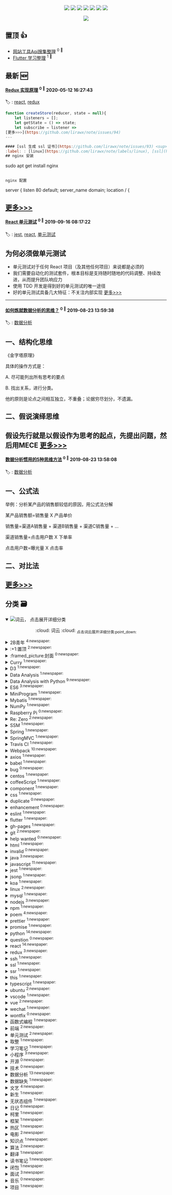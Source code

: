 
<p align='center'>
    <img src="https://badgen.net/badge/labels/86"/>
    <img src="https://badgen.net/github/issues/lirawx/note"/>
    <img src="https://badgen.net/badge/last-commit/2020-05-12 16:33:33"/>
    <img src="https://badgen.net/github/forks/lirawx/note"/>
    <img src="https://badgen.net/github/stars/lirawx/note"/>
    <img src="https://badgen.net/github/watchers/lirawx/note"/>
    <img src="https://badgen.net/github/release/lirawx/note"/>
</p>
<p align='center'>
    <a href="https://visitor-badge.glitch.me/#docs">
        <img src="https://visitor-badge.glitch.me/badge?page_id=lirawx.note"/>
    </a>
</p>

## 置顶 :thumbsup: 
- [网站工具Api搜集整理](https://github.com/lirawx/note/issues/78)  <sup>0 :speech_balloon:</sup>  	 
- [Flutter 学习整理](https://github.com/lirawx/note/issues/76)  <sup>1 :speech_balloon:</sup>  	 
## 最新 :new: 

#### [Redux 实现原理](https://github.com/lirawx/note/issues/94) <sup>0 :speech_balloon:</sup> 	 2020-05-12 16:27:43
:label: : [react](https://github.com/lirawx/note/labels/react), [redux](https://github.com/lirawx/note/labels/redux)
```javascript
function createStore(reducer, state = null){
    let listeners = [];
    let getState = () => state;
    let subscribe = listener =>
[更多>>>](https://github.com/lirawx/note/issues/94)
---

#### [ssl 生成 ssl 证书](https://github.com/lirawx/note/issues/93) <sup>0 :speech_balloon:</sup> 	 2020-05-12 15:30:58
:label: : [linux](https://github.com/lirawx/note/labels/linux), [ssl](https://github.com/lirawx/note/labels/ssl)
## nginx 安装
```
sudo apt get install nginx
```

nginx 配置
```
server {
    listen 80 default;
    server_name domain;
    location / {
     
[更多>>>](https://github.com/lirawx/note/issues/93)
---

#### [React 单元测试](https://github.com/lirawx/note/issues/92) <sup>0 :speech_balloon:</sup> 	 2019-09-16 08:17:22
:label: : [jest](https://github.com/lirawx/note/labels/jest), [react](https://github.com/lirawx/note/labels/react), [单元测试](https://github.com/lirawx/note/labels/%E5%8D%95%E5%85%83%E6%B5%8B%E8%AF%95)
## 为何必须做单元测试

* 单元测试对于任何 React 项目（及其他任何项目）来说都是必须的
* 我们需要自动化的测试套件，根本目标是支持随时随地的代码调整、持续改进，从而提升团队响应力
* 使用 TDD 开发是得到好的单元测试的唯一途径
* 好的单元测试具备几大特征：不关注内部实现
[更多>>>](https://github.com/lirawx/note/issues/92)
---

#### [如何炼就数据分析的思维？](https://github.com/lirawx/note/issues/91) <sup>0 :speech_balloon:</sup> 	 2019-08-23 13:59:38
:label: : [数据分析](https://github.com/lirawx/note/labels/%E6%95%B0%E6%8D%AE%E5%88%86%E6%9E%90)
## 一、结构化思维
《金字塔原理》

具体的操作方式是：

A. 尽可能列出所有思考的要点

B. 找出关系，进行分类。

他的原则是论点之间相互独立，不重叠；论据穷尽划分，不遗漏。

## 二、假说演绎思维

假设先行就是以假设作为思考的起点，先提出问题，然后用MECE
[更多>>>](https://github.com/lirawx/note/issues/91)
---

#### [数据分析惯用的5种思维方法](https://github.com/lirawx/note/issues/90) <sup>0 :speech_balloon:</sup> 	 2019-08-23 13:58:08
:label: : [数据分析](https://github.com/lirawx/note/labels/%E6%95%B0%E6%8D%AE%E5%88%86%E6%9E%90)
## 一、公式法

举例：分析某产品的销售额较低的原因，用公式法分解

某产品销售额=销售量 X 产品单价

销售量=渠道A销售量 + 渠道B销售量 + 渠道C销售量 + …

渠道销售量=点击用户数 X 下单率

点击用户数=曝光量 X 点击率


## 二、对比法

[更多>>>](https://github.com/lirawx/note/issues/90)
---

## 分类  :card_file_box: 
<details open="open">
    <summary>
        <img src="assets/wordcloud.png" title="词云, 点击展开详细分类" alt="词云， 点击展开详细分类">
        <p align="center">:cloud: 词云 :cloud: <sub>点击词云展开详细分类:point_down: </sub></p>
    </summary>

<details>
<summary>2B青年	<sup>4:newspaper:</sup></summary>
- [初爱](https://github.com/lirawx/note/issues/23)  <sup>0 :speech_balloon:</sup>  	 
- [关山月](https://github.com/lirawx/note/issues/22)  <sup>0 :speech_balloon:</sup>  	 
- [雪中歌](https://github.com/lirawx/note/issues/21)  <sup>0 :speech_balloon:</sup>  	 
- [江上有感](https://github.com/lirawx/note/issues/18)  <sup>0 :speech_balloon:</sup>  	 

</details>

<details>
<summary>:+1:置顶	<sup>2:newspaper:</sup></summary>
- [网站工具Api搜集整理](https://github.com/lirawx/note/issues/78)  <sup>0 :speech_balloon:</sup>  	 
- [Flutter 学习整理](https://github.com/lirawx/note/issues/76)  <sup>1 :speech_balloon:</sup>  	 

</details>

<details>
<summary>:framed_picture:封面	<sup>0:newspaper:</sup></summary>

</details>

<details>
<summary>Curry	<sup>1:newspaper:</sup></summary>
- [柯里化](https://github.com/lirawx/note/issues/29)  <sup>0 :speech_balloon:</sup>  	 

</details>

<details>
<summary>D3	<sup>1:newspaper:</sup></summary>
- [D3 与 React ](https://github.com/lirawx/note/issues/63)  <sup>0 :speech_balloon:</sup>  	 

</details>

<details>
<summary>Data Analysis	<sup>1:newspaper:</sup></summary>
- [Data Analysis with Python——01](https://github.com/lirawx/note/issues/75)  <sup>0 :speech_balloon:</sup>  	 

</details>

<details>
<summary>Data Analysis with Python	<sup>9:newspaper:</sup></summary>
- [Data Analysis with Python——09](https://github.com/lirawx/note/issues/89)  <sup>1 :speech_balloon:</sup>  	 
- [Data Analysis with Python——08](https://github.com/lirawx/note/issues/88)  <sup>0 :speech_balloon:</sup>  	 
- [Data Analysis with Python——07](https://github.com/lirawx/note/issues/87)  <sup>0 :speech_balloon:</sup>  	 
- [Data Analysis with Python——06](https://github.com/lirawx/note/issues/86)  <sup>0 :speech_balloon:</sup>  	 
- [Data Analysis with Python——05](https://github.com/lirawx/note/issues/85)  <sup>0 :speech_balloon:</sup>  	 
- [Data Analysis with Python——04](https://github.com/lirawx/note/issues/84)  <sup>0 :speech_balloon:</sup>  	 
- [Data Analysis with Python——03](https://github.com/lirawx/note/issues/83)  <sup>0 :speech_balloon:</sup>  	 
- [Data Analysis with Python——02](https://github.com/lirawx/note/issues/82)  <sup>0 :speech_balloon:</sup>  	 
- [Data Analysis with Python——01](https://github.com/lirawx/note/issues/81)  <sup>0 :speech_balloon:</sup>  	 

</details>

<details>
<summary>ES6	<sup>3:newspaper:</sup></summary>
- [ES6 数组去重](https://github.com/lirawx/note/issues/57)  <sup>0 :speech_balloon:</sup>  	 
- [ES6 知识点整理](https://github.com/lirawx/note/issues/34)  <sup>0 :speech_balloon:</sup>  	 
- [【译】ES 6 代理 (Proxy) 简介 ](https://github.com/lirawx/note/issues/32)  <sup>0 :speech_balloon:</sup>  	 

</details>

<details>
<summary>MiniProgram	<sup>1:newspaper:</sup></summary>
- [小程序ios 安卓兼容性](https://github.com/lirawx/note/issues/65)  <sup>0 :speech_balloon:</sup>  	 

</details>

<details>
<summary>Mybatis	<sup>1:newspaper:</sup></summary>
- [java SSM框架的搭建](https://github.com/lirawx/note/issues/25)  <sup>0 :speech_balloon:</sup>  	 

</details>

<details>
<summary>NumPy	<sup>1:newspaper:</sup></summary>
- [Data Analysis with Python——01](https://github.com/lirawx/note/issues/75)  <sup>0 :speech_balloon:</sup>  	 

</details>

<details>
<summary>Raspberry Pi	<sup>0:newspaper:</sup></summary>

</details>

<details>
<summary>Re: Zero	<sup>2:newspaper:</sup></summary>
- [Re: Zero JSX 回调函数中的 this](https://github.com/lirawx/note/issues/44)  <sup>0 :speech_balloon:</sup>  	 
- [## Re: Zero 学习一个组件](https://github.com/lirawx/note/issues/43)  <sup>0 :speech_balloon:</sup>  	 

</details>

<details>
<summary>SSM	<sup>1:newspaper:</sup></summary>
- [java SSM框架的搭建](https://github.com/lirawx/note/issues/25)  <sup>0 :speech_balloon:</sup>  	 

</details>

<details>
<summary>Spring	<sup>1:newspaper:</sup></summary>
- [java SSM框架的搭建](https://github.com/lirawx/note/issues/25)  <sup>0 :speech_balloon:</sup>  	 

</details>

<details>
<summary>SpringMVC	<sup>1:newspaper:</sup></summary>
- [java SSM框架的搭建](https://github.com/lirawx/note/issues/25)  <sup>0 :speech_balloon:</sup>  	 

</details>

<details>
<summary>Travis CI	<sup>1:newspaper:</sup></summary>
- [travis ci 持续集成](https://github.com/lirawx/note/issues/26)  <sup>0 :speech_balloon:</sup>  	 

</details>

<details>
<summary>Webpack	<sup>10:newspaper:</sup></summary>
- [webpack to umd package](https://github.com/lirawx/note/issues/72)  <sup>0 :speech_balloon:</sup>  	 
- [webpack 4 - webpack-merge to config dev prod environment quickly](https://github.com/lirawx/note/issues/71)  <sup>0 :speech_balloon:</sup>  	 
- [webpack4-HMR with webpack-dev-server](https://github.com/lirawx/note/issues/70)  <sup>0 :speech_balloon:</sup>  	 
- [webpack4-Atuo serve dist file](https://github.com/lirawx/note/issues/69)  <sup>0 :speech_balloon:</sup>  	 
- [# webpack4-command line without config file](https://github.com/lirawx/note/issues/68)  <sup>0 :speech_balloon:</sup>  	 
- [webpack4 - Basic config](https://github.com/lirawx/note/issues/67)  <sup>0 :speech_balloon:</sup>  	 
- [react webpack babel 三剑客错误处理](https://github.com/lirawx/note/issues/53)  <sup>0 :speech_balloon:</sup>  	 
- [webpack 3.5.5 文档 再读](https://github.com/lirawx/note/issues/52)  <sup>0 :speech_balloon:</sup>  	 
- [webpack 4 ](https://github.com/lirawx/note/issues/39)  <sup>0 :speech_balloon:</sup>  	 
- [Webpack 入门](https://github.com/lirawx/note/issues/11)  <sup>0 :speech_balloon:</sup>  	 

</details>

<details>
<summary>axios	<sup>1:newspaper:</sup></summary>
- [基于 Promise 的 HTTP 请求客户端，axios](https://github.com/lirawx/note/issues/13)  <sup>0 :speech_balloon:</sup>  	 

</details>

<details>
<summary>babel	<sup>1:newspaper:</sup></summary>
- [react webpack babel 三剑客错误处理](https://github.com/lirawx/note/issues/53)  <sup>0 :speech_balloon:</sup>  	 

</details>

<details>
<summary>bug	<sup>0:newspaper:</sup></summary>

</details>

<details>
<summary>centos	<sup>1:newspaper:</sup></summary>
- [ssh 权限问题](https://github.com/lirawx/note/issues/41)  <sup>0 :speech_balloon:</sup>  	 

</details>

<details>
<summary>coffeeScript	<sup>1:newspaper:</sup></summary>
- [CoffeeScript 基础知识](https://github.com/lirawx/note/issues/8)  <sup>0 :speech_balloon:</sup>  	 

</details>

<details>
<summary>component	<sup>1:newspaper:</sup></summary>
- [## Re: Zero 学习一个组件](https://github.com/lirawx/note/issues/43)  <sup>0 :speech_balloon:</sup>  	 

</details>

<details>
<summary>css	<sup>1:newspaper:</sup></summary>
- [前端开发，从草根到英雄(总结)](https://github.com/lirawx/note/issues/12)  <sup>0 :speech_balloon:</sup>  	 

</details>

<details>
<summary>duplicate	<sup>0:newspaper:</sup></summary>

</details>

<details>
<summary>enhancement	<sup>0:newspaper:</sup></summary>

</details>

<details>
<summary>eslint	<sup>1:newspaper:</sup></summary>
- [vscode AutoSave With Prettier ](https://github.com/lirawx/note/issues/64)  <sup>0 :speech_balloon:</sup>  	 

</details>

<details>
<summary>flutter	<sup>1:newspaper:</sup></summary>
- [Flutter 学习整理](https://github.com/lirawx/note/issues/76)  <sup>1 :speech_balloon:</sup>  	 

</details>

<details>
<summary>gh-pages	<sup>1:newspaper:</sup></summary>
- [travis ci 持续集成](https://github.com/lirawx/note/issues/26)  <sup>0 :speech_balloon:</sup>  	 

</details>

<details>
<summary>git	<sup>2:newspaper:</sup></summary>
- [travis ci 持续集成](https://github.com/lirawx/note/issues/26)  <sup>0 :speech_balloon:</sup>  	 
- [git 安装与使用](https://github.com/lirawx/note/issues/14)  <sup>0 :speech_balloon:</sup>  	 

</details>

<details>
<summary>help wanted	<sup>0:newspaper:</sup></summary>

</details>

<details>
<summary>html	<sup>1:newspaper:</sup></summary>
- [前端开发，从草根到英雄(总结)](https://github.com/lirawx/note/issues/12)  <sup>0 :speech_balloon:</sup>  	 

</details>

<details>
<summary>invalid	<sup>0:newspaper:</sup></summary>

</details>

<details>
<summary>java	<sup>3:newspaper:</sup></summary>
- [Oracle 与 MySql 区别(笔记)](https://github.com/lirawx/note/issues/6)  <sup>0 :speech_balloon:</sup>  	 
- [java基础知识笔记（2）](https://github.com/lirawx/note/issues/5)  <sup>0 :speech_balloon:</sup>  	 
- [java基础知识笔记（1）](https://github.com/lirawx/note/issues/4)  <sup>0 :speech_balloon:</sup>  	 

</details>

<details>
<summary>javascript	<sup>11:newspaper:</sup></summary>
- [前端常用算法梳理](https://github.com/lirawx/note/issues/77)  <sup>0 :speech_balloon:</sup>  	 
- [ES6 数组去重](https://github.com/lirawx/note/issues/57)  <sup>0 :speech_balloon:</sup>  	 
- [函数式编程](https://github.com/lirawx/note/issues/49)  <sup>0 :speech_balloon:</sup>  	 
- [javascript 转换](https://github.com/lirawx/note/issues/38)  <sup>0 :speech_balloon:</sup>  	 
- [算法](https://github.com/lirawx/note/issues/36)  <sup>0 :speech_balloon:</sup>  	 
- [this的指向](https://github.com/lirawx/note/issues/31)  <sup>0 :speech_balloon:</sup>  	 
- [闭包的应用](https://github.com/lirawx/note/issues/30)  <sup>0 :speech_balloon:</sup>  	 
- [手撸一个 redux 实现](https://github.com/lirawx/note/issues/28)  <sup>0 :speech_balloon:</sup>  	 
- [javascript 精粹](https://github.com/lirawx/note/issues/27)  <sup>0 :speech_balloon:</sup>  	 
- [基于 Promise 的 HTTP 请求客户端，axios](https://github.com/lirawx/note/issues/13)  <sup>0 :speech_balloon:</sup>  	 
- [前端开发，从草根到英雄(总结)](https://github.com/lirawx/note/issues/12)  <sup>0 :speech_balloon:</sup>  	 

</details>

<details>
<summary>jest	<sup>1:newspaper:</sup></summary>
- [React 单元测试](https://github.com/lirawx/note/issues/92)  <sup>0 :speech_balloon:</sup>  	 

</details>

<details>
<summary>jsonp	<sup>1:newspaper:</sup></summary>
- [Promise Jsonp](https://github.com/lirawx/note/issues/50)  <sup>0 :speech_balloon:</sup>  	 

</details>

<details>
<summary>koa	<sup>1:newspaper:</sup></summary>
- [Koa 中间件](https://github.com/lirawx/note/issues/60)  <sup>0 :speech_balloon:</sup>  	 

</details>

<details>
<summary>linux	<sup>2:newspaper:</sup></summary>
- [ssl 生成 ssl 证书](https://github.com/lirawx/note/issues/93)  <sup>0 :speech_balloon:</sup>  	 
- [Ubuntu安装BTSync](https://github.com/lirawx/note/issues/7)  <sup>1 :speech_balloon:</sup>  	 

</details>

<details>
<summary>mysql	<sup>1:newspaper:</sup></summary>
- [Mysql 备忘](https://github.com/lirawx/note/issues/45)  <sup>0 :speech_balloon:</sup>  	 

</details>

<details>
<summary>nodejs	<sup>3:newspaper:</sup></summary>
- [Promise Jsonp](https://github.com/lirawx/note/issues/50)  <sup>0 :speech_balloon:</sup>  	 
- [travis ci 持续集成](https://github.com/lirawx/note/issues/26)  <sup>0 :speech_balloon:</sup>  	 
- [基于 Promise 的 HTTP 请求客户端，axios](https://github.com/lirawx/note/issues/13)  <sup>0 :speech_balloon:</sup>  	 

</details>

<details>
<summary>npm	<sup>1:newspaper:</sup></summary>
- [publish package to npmjs.com](https://github.com/lirawx/note/issues/66)  <sup>0 :speech_balloon:</sup>  	 

</details>

<details>
<summary>poem	<sup>4:newspaper:</sup></summary>
- [初爱](https://github.com/lirawx/note/issues/23)  <sup>0 :speech_balloon:</sup>  	 
- [关山月](https://github.com/lirawx/note/issues/22)  <sup>0 :speech_balloon:</sup>  	 
- [雪中歌](https://github.com/lirawx/note/issues/21)  <sup>0 :speech_balloon:</sup>  	 
- [江上有感](https://github.com/lirawx/note/issues/18)  <sup>0 :speech_balloon:</sup>  	 

</details>

<details>
<summary>prettier	<sup>1:newspaper:</sup></summary>
- [vscode AutoSave With Prettier ](https://github.com/lirawx/note/issues/64)  <sup>0 :speech_balloon:</sup>  	 

</details>

<details>
<summary>promise	<sup>1:newspaper:</sup></summary>
- [基于 Promise 的 HTTP 请求客户端，axios](https://github.com/lirawx/note/issues/13)  <sup>0 :speech_balloon:</sup>  	 

</details>

<details>
<summary>python	<sup>14:newspaper:</sup></summary>
- [Data Analysis with Python——09](https://github.com/lirawx/note/issues/89)  <sup>1 :speech_balloon:</sup>  	 
- [Data Analysis with Python——08](https://github.com/lirawx/note/issues/88)  <sup>0 :speech_balloon:</sup>  	 
- [Data Analysis with Python——07](https://github.com/lirawx/note/issues/87)  <sup>0 :speech_balloon:</sup>  	 
- [Data Analysis with Python——06](https://github.com/lirawx/note/issues/86)  <sup>0 :speech_balloon:</sup>  	 
- [Data Analysis with Python——05](https://github.com/lirawx/note/issues/85)  <sup>0 :speech_balloon:</sup>  	 
- [Data Analysis with Python——04](https://github.com/lirawx/note/issues/84)  <sup>0 :speech_balloon:</sup>  	 
- [Data Analysis with Python——03](https://github.com/lirawx/note/issues/83)  <sup>0 :speech_balloon:</sup>  	 
- [Data Analysis with Python——02](https://github.com/lirawx/note/issues/82)  <sup>0 :speech_balloon:</sup>  	 
- [Data Analysis with Python——01](https://github.com/lirawx/note/issues/81)  <sup>0 :speech_balloon:</sup>  	 
- [python数据分析之性能度量](https://github.com/lirawx/note/issues/80)  <sup>0 :speech_balloon:</sup>  	 
- [python数据分析之数据缺失](https://github.com/lirawx/note/issues/79)  <sup>0 :speech_balloon:</sup>  	 
- [Data Analysis with Python——01](https://github.com/lirawx/note/issues/75)  <sup>0 :speech_balloon:</sup>  	 
- [python 环境](https://github.com/lirawx/note/issues/74)  <sup>0 :speech_balloon:</sup>  	 
- [python之pyenv版本控制](https://github.com/lirawx/note/issues/15)  <sup>0 :speech_balloon:</sup>  	 

</details>

<details>
<summary>question	<sup>0:newspaper:</sup></summary>

</details>

<details>
<summary>react	<sup>14:newspaper:</sup></summary>
- [Redux 实现原理](https://github.com/lirawx/note/issues/94)  <sup>0 :speech_balloon:</sup>  	 
- [React 单元测试](https://github.com/lirawx/note/issues/92)  <sup>0 :speech_balloon:</sup>  	 
- [D3 与 React ](https://github.com/lirawx/note/issues/63)  <sup>0 :speech_balloon:</sup>  	 
- [React 单元测试](https://github.com/lirawx/note/issues/62)  <sup>0 :speech_balloon:</sup>  	 
- [React 服务端渲染](https://github.com/lirawx/note/issues/61)  <sup>0 :speech_balloon:</sup>  	 
- [redux 写法详解](https://github.com/lirawx/note/issues/59)  <sup>0 :speech_balloon:</sup>  	 
- [react webpack babel 三剑客错误处理](https://github.com/lirawx/note/issues/53)  <sup>0 :speech_balloon:</sup>  	 
- [一个可用于生产环境的开发框架的搭建](https://github.com/lirawx/note/issues/48)  <sup>0 :speech_balloon:</sup>  	 
- [项目结构详解](https://github.com/lirawx/note/issues/47)  <sup>0 :speech_balloon:</sup>  	 
- [Re: Zero JSX 回调函数中的 this](https://github.com/lirawx/note/issues/44)  <sup>0 :speech_balloon:</sup>  	 
- [## Re: Zero 学习一个组件](https://github.com/lirawx/note/issues/43)  <sup>0 :speech_balloon:</sup>  	 
- [无状态函数式组件](https://github.com/lirawx/note/issues/37)  <sup>0 :speech_balloon:</sup>  	 
- [面试纪要](https://github.com/lirawx/note/issues/33)  <sup>0 :speech_balloon:</sup>  	 
- [手撸一个 redux 实现](https://github.com/lirawx/note/issues/28)  <sup>0 :speech_balloon:</sup>  	 

</details>

<details>
<summary>redux	<sup>3:newspaper:</sup></summary>
- [Redux 实现原理](https://github.com/lirawx/note/issues/94)  <sup>0 :speech_balloon:</sup>  	 
- [redux 写法详解](https://github.com/lirawx/note/issues/59)  <sup>0 :speech_balloon:</sup>  	 
- [手撸一个 redux 实现](https://github.com/lirawx/note/issues/28)  <sup>0 :speech_balloon:</sup>  	 

</details>

<details>
<summary>ssh	<sup>1:newspaper:</sup></summary>
- [ssh 权限问题](https://github.com/lirawx/note/issues/41)  <sup>0 :speech_balloon:</sup>  	 

</details>

<details>
<summary>ssl	<sup>1:newspaper:</sup></summary>
- [ssl 生成 ssl 证书](https://github.com/lirawx/note/issues/93)  <sup>0 :speech_balloon:</sup>  	 

</details>

<details>
<summary>ssr	<sup>1:newspaper:</sup></summary>
- [React 服务端渲染](https://github.com/lirawx/note/issues/61)  <sup>0 :speech_balloon:</sup>  	 

</details>

<details>
<summary>this	<sup>1:newspaper:</sup></summary>
- [this的指向](https://github.com/lirawx/note/issues/31)  <sup>0 :speech_balloon:</sup>  	 

</details>

<details>
<summary>typescript	<sup>1:newspaper:</sup></summary>
- [vue with typescript](https://github.com/lirawx/note/issues/73)  <sup>0 :speech_balloon:</sup>  	 

</details>

<details>
<summary>ubuntu	<sup>2:newspaper:</sup></summary>
- [Ubuntu使用dnsmasq作本地DNS缓存](https://github.com/lirawx/note/issues/24)  <sup>0 :speech_balloon:</sup>  	 
- [Ubuntu安装BTSync](https://github.com/lirawx/note/issues/7)  <sup>1 :speech_balloon:</sup>  	 

</details>

<details>
<summary>vscode	<sup>1:newspaper:</sup></summary>
- [vscode AutoSave With Prettier ](https://github.com/lirawx/note/issues/64)  <sup>0 :speech_balloon:</sup>  	 

</details>

<details>
<summary>vue	<sup>2:newspaper:</sup></summary>
- [vue with typescript](https://github.com/lirawx/note/issues/73)  <sup>0 :speech_balloon:</sup>  	 
- [vue全面介绍--全家桶（vue笔记一）](https://github.com/lirawx/note/issues/10)  <sup>0 :speech_balloon:</sup>  	 

</details>

<details>
<summary>wechat	<sup>1:newspaper:</sup></summary>
- [小程序ios 安卓兼容性](https://github.com/lirawx/note/issues/65)  <sup>0 :speech_balloon:</sup>  	 

</details>

<details>
<summary>wontfix	<sup>0:newspaper:</sup></summary>

</details>

<details>
<summary>函数式编程	<sup>1:newspaper:</sup></summary>
- [函数式编程](https://github.com/lirawx/note/issues/49)  <sup>0 :speech_balloon:</sup>  	 

</details>

<details>
<summary>前端	<sup>2:newspaper:</sup></summary>
- [前端常用算法梳理](https://github.com/lirawx/note/issues/77)  <sup>0 :speech_balloon:</sup>  	 
- [柯里化](https://github.com/lirawx/note/issues/29)  <sup>0 :speech_balloon:</sup>  	 

</details>

<details>
<summary>单元测试	<sup>2:newspaper:</sup></summary>
- [React 单元测试](https://github.com/lirawx/note/issues/92)  <sup>0 :speech_balloon:</sup>  	 
- [React 单元测试](https://github.com/lirawx/note/issues/62)  <sup>0 :speech_balloon:</sup>  	 

</details>

<details>
<summary>取整	<sup>1:newspaper:</sup></summary>
- [javascript 转换](https://github.com/lirawx/note/issues/38)  <sup>0 :speech_balloon:</sup>  	 

</details>

<details>
<summary>学习笔记	<sup>1:newspaper:</sup></summary>
- [javascript 精粹](https://github.com/lirawx/note/issues/27)  <sup>0 :speech_balloon:</sup>  	 

</details>

<details>
<summary>小程序	<sup>3:newspaper:</sup></summary>
- [小程序热区](https://github.com/lirawx/note/issues/58)  <sup>0 :speech_balloon:</sup>  	 
- [小程序组件及组件事件转发](https://github.com/lirawx/note/issues/56)  <sup>0 :speech_balloon:</sup>  	 
- [小程序热区](https://github.com/lirawx/note/issues/55)  <sup>0 :speech_balloon:</sup>  	 

</details>

<details>
<summary>开源	<sup>0:newspaper:</sup></summary>

</details>

<details>
<summary>技术	<sup>0:newspaper:</sup></summary>

</details>

<details>
<summary>数据分析	<sup>13:newspaper:</sup></summary>
- [如何炼就数据分析的思维？](https://github.com/lirawx/note/issues/91)  <sup>0 :speech_balloon:</sup>  	 
- [数据分析惯用的5种思维方法](https://github.com/lirawx/note/issues/90)  <sup>0 :speech_balloon:</sup>  	 
- [Data Analysis with Python——09](https://github.com/lirawx/note/issues/89)  <sup>1 :speech_balloon:</sup>  	 
- [Data Analysis with Python——08](https://github.com/lirawx/note/issues/88)  <sup>0 :speech_balloon:</sup>  	 
- [Data Analysis with Python——07](https://github.com/lirawx/note/issues/87)  <sup>0 :speech_balloon:</sup>  	 
- [Data Analysis with Python——06](https://github.com/lirawx/note/issues/86)  <sup>0 :speech_balloon:</sup>  	 
- [Data Analysis with Python——05](https://github.com/lirawx/note/issues/85)  <sup>0 :speech_balloon:</sup>  	 
- [Data Analysis with Python——04](https://github.com/lirawx/note/issues/84)  <sup>0 :speech_balloon:</sup>  	 
- [Data Analysis with Python——03](https://github.com/lirawx/note/issues/83)  <sup>0 :speech_balloon:</sup>  	 
- [Data Analysis with Python——02](https://github.com/lirawx/note/issues/82)  <sup>0 :speech_balloon:</sup>  	 
- [Data Analysis with Python——01](https://github.com/lirawx/note/issues/81)  <sup>0 :speech_balloon:</sup>  	 
- [python数据分析之性能度量](https://github.com/lirawx/note/issues/80)  <sup>0 :speech_balloon:</sup>  	 
- [python数据分析之数据缺失](https://github.com/lirawx/note/issues/79)  <sup>0 :speech_balloon:</sup>  	 

</details>

<details>
<summary>数据缺失	<sup>1:newspaper:</sup></summary>
- [python数据分析之数据缺失](https://github.com/lirawx/note/issues/79)  <sup>0 :speech_balloon:</sup>  	 

</details>

<details>
<summary>文艺	<sup>4:newspaper:</sup></summary>
- [初爱](https://github.com/lirawx/note/issues/23)  <sup>0 :speech_balloon:</sup>  	 
- [关山月](https://github.com/lirawx/note/issues/22)  <sup>0 :speech_balloon:</sup>  	 
- [雪中歌](https://github.com/lirawx/note/issues/21)  <sup>0 :speech_balloon:</sup>  	 
- [江上有感](https://github.com/lirawx/note/issues/18)  <sup>0 :speech_balloon:</sup>  	 

</details>

<details>
<summary>新生	<sup>1:newspaper:</sup></summary>
- [拿到公司电脑，之后要做些什么](https://github.com/lirawx/note/issues/46)  <sup>0 :speech_balloon:</sup>  	 

</details>

<details>
<summary>无状态组件	<sup>1:newspaper:</sup></summary>
- [无状态函数式组件](https://github.com/lirawx/note/issues/37)  <sup>0 :speech_balloon:</sup>  	 

</details>

<details>
<summary>日记	<sup>6:newspaper:</sup></summary>
- [对未来的思考](https://github.com/lirawx/note/issues/20)  <sup>0 :speech_balloon:</sup>  	 
- [谁说的青春无悔](https://github.com/lirawx/note/issues/19)  <sup>0 :speech_balloon:</sup>  	 
- [生活，需要一些仪式感 ](https://github.com/lirawx/note/issues/17)  <sup>0 :speech_balloon:</sup>  	 
- [2015-09-08-反思](https://github.com/lirawx/note/issues/16)  <sup>0 :speech_balloon:</sup>  	 
- [2017-05-19-总结](https://github.com/lirawx/note/issues/3)  <sup>0 :speech_balloon:</sup>  	 
- [热爱工作热爱生活](https://github.com/lirawx/note/issues/2)  <sup>0 :speech_balloon:</sup>  	 

</details>

<details>
<summary>柯里	<sup>1:newspaper:</sup></summary>
- [柯里化](https://github.com/lirawx/note/issues/29)  <sup>0 :speech_balloon:</sup>  	 

</details>

<details>
<summary>框架	<sup>1:newspaper:</sup></summary>
- [一个可用于生产环境的开发框架的搭建](https://github.com/lirawx/note/issues/48)  <sup>0 :speech_balloon:</sup>  	 

</details>

<details>
<summary>热区	<sup>1:newspaper:</sup></summary>
- [小程序热区](https://github.com/lirawx/note/issues/55)  <sup>0 :speech_balloon:</sup>  	 

</details>

<details>
<summary>电影	<sup>2:newspaper:</sup></summary>
- [无问西东](https://github.com/lirawx/note/issues/51)  <sup>0 :speech_balloon:</sup>  	 
- [姜文的一步之遥](https://github.com/lirawx/note/issues/9)  <sup>0 :speech_balloon:</sup>  	 

</details>

<details>
<summary>知识点	<sup>1:newspaper:</sup></summary>
- [ES6 知识点整理](https://github.com/lirawx/note/issues/34)  <sup>0 :speech_balloon:</sup>  	 

</details>

<details>
<summary>算法	<sup>2:newspaper:</sup></summary>
- [前端常用算法梳理](https://github.com/lirawx/note/issues/77)  <sup>0 :speech_balloon:</sup>  	 
- [算法](https://github.com/lirawx/note/issues/36)  <sup>0 :speech_balloon:</sup>  	 

</details>

<details>
<summary>翻译	<sup>1:newspaper:</sup></summary>
- [【译】ES 6 代理 (Proxy) 简介 ](https://github.com/lirawx/note/issues/32)  <sup>0 :speech_balloon:</sup>  	 

</details>

<details>
<summary>读书笔记	<sup>1:newspaper:</sup></summary>
- [生活，需要一些仪式感 ](https://github.com/lirawx/note/issues/17)  <sup>0 :speech_balloon:</sup>  	 

</details>

<details>
<summary>闭包	<sup>1:newspaper:</sup></summary>
- [闭包的应用](https://github.com/lirawx/note/issues/30)  <sup>0 :speech_balloon:</sup>  	 

</details>

<details>
<summary>面试	<sup>3:newspaper:</sup></summary>
- [面试纪要](https://github.com/lirawx/note/issues/33)  <sup>0 :speech_balloon:</sup>  	 
- [this的指向](https://github.com/lirawx/note/issues/31)  <sup>0 :speech_balloon:</sup>  	 
- [柯里化](https://github.com/lirawx/note/issues/29)  <sup>0 :speech_balloon:</sup>  	 

</details>

<details>
<summary>音乐	<sup>0:newspaper:</sup></summary>

</details>

<details>
<summary>项目	<sup>1:newspaper:</sup></summary>
- [项目结构详解](https://github.com/lirawx/note/issues/47)  <sup>0 :speech_balloon:</sup>  	 

</details>

</details>    

